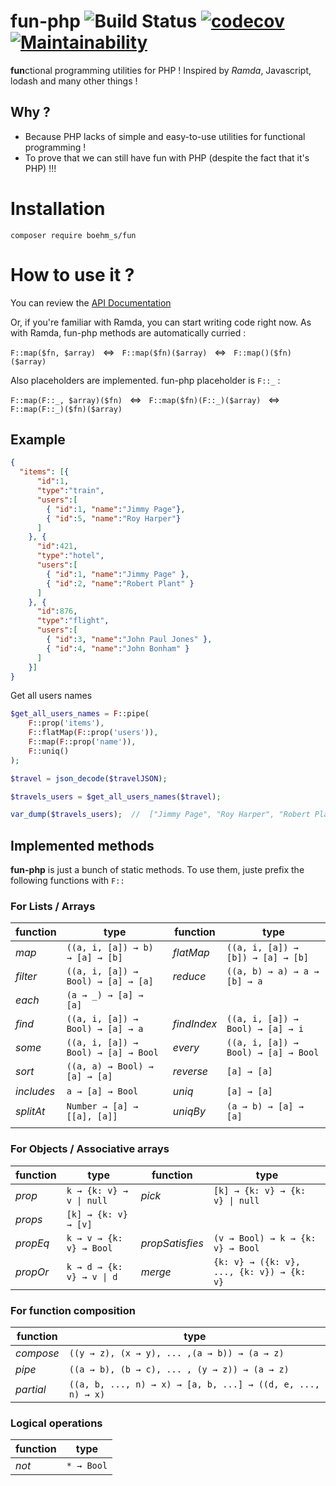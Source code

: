 # fun-php ![Build Status](https://travis-ci.com/boehm-s/fun-php.svg?branch=master) [![codecov](https://codecov.io/gh/boehm-s/fun-php/branch/master/graph/badge.svg?token=LIWXGDM2NN)](https://codecov.io/gh/boehm-s/fun-php) [![Maintainability](https://api.codeclimate.com/v1/badges/612d5dac269def2e0900/maintainability)](https://codeclimate.com/github/boehm-s/fun-php/maintainability)

**fun**ctional programming utilities for PHP ! Inspired by *Ramda*, Javascript, lodash and many other things !

## Why ? 

- Because PHP lacks of simple and easy-to-use utilities for functional programming !
- To prove that we can still have fun with PHP (despite the fact that it's PHP) !!!

# Installation 

```
composer require boehm_s/fun
```

# How to use it ?

You can review the [API Documentation](https://boehm-s.github.io/fun-php/)

Or, if you're familiar with Ramda, you can start writing code right now. As with Ramda, fun-php methods are automatically curried : 

`F::map($fn, $array)` &nbsp; ⇔  &nbsp; `F::map($fn)($array)` &nbsp; ⇔  &nbsp; `F::map()($fn)($array)`

Also placeholders are implemented. fun-php placeholder is `F::_` : 

`F::map(F::_, $array)($fn)` &nbsp; ⇔  &nbsp; `F::map($fn)(F::_)($array)` &nbsp; ⇔  &nbsp; `F::map(F::_)($fn)($array)`


## Example

```json
{
  "items": [{
      "id":1,
      "type":"train",
      "users":[
        { "id":1, "name":"Jimmy Page"},
        { "id":5, "name":"Roy Harper"}
      ]
    }, {
      "id":421,
      "type":"hotel",
      "users":[
        { "id":1, "name":"Jimmy Page" }, 
        { "id":2, "name":"Robert Plant" }
      ]
    }, {
      "id":876,
      "type":"flight",
      "users":[
        { "id":3, "name":"John Paul Jones" },
        { "id":4, "name":"John Bonham" }
      ]
    }]
}
```

Get all users names 

```php
$get_all_users_names = F::pipe(
    F::prop('items'),
    F::flatMap(F::prop('users')),
    F::map(F::prop('name')),
    F::uniq()
);

$travel = json_decode($travelJSON);

$travels_users = $get_all_users_names($travel);

var_dump($travels_users);  //  ["Jimmy Page", "Roy Harper", "Robert Plant", "John Paul Jones", "John Bonham"]
```


## Implemented methods

**fun-php** is just a bunch of static methods. To use them, juste prefix the following functions with `F::`

### For Lists / Arrays

| function   | type                                | function    | type                                |
|------------|-------------------------------------|-------------|-------------------------------------|
| *map*      | `((a, i, [a]) → b) → [a] → [b]`     | *flatMap*   | `((a, i, [a]) → [b]) → [a] → [b]`   |
| *filter*   | `((a, i, [a]) → Bool) → [a] → [a]`  | *reduce*    | `((a, b) → a) → a → [b] → a`        |
| *each*     | `(a → _) → [a] → [a]`               |             |                                     |
| *find*     | `((a, i, [a]) → Bool) → [a] → a`    | *findIndex* | `((a, i, [a]) → Bool) → [a] → i`    |
| *some*     | `((a, i, [a]) → Bool) → [a] → Bool` | *every*     | `((a, i, [a]) → Bool) → [a] → Bool` |
| *sort*     | `((a, a) → Bool) → [a] → [a]`       | *reverse*   | `[a] → [a]`                         |
| *includes* | `a → [a] → Bool`                    | *uniq*      | `[a] → [a]`                         |
| *splitAt*  | `Number → [a] → [[a], [a]]`         | *uniqBy*    | `(a → b) → [a] → [a]`               |
|            |                                     |             |                                     |

### For Objects / Associative arrays

| function | type                      | function        | type                                      |
|----------|---------------------------|-----------------|-------------------------------------------|
| *prop*   | `k → {k: v} → v \| null`  | *pick*          | `[k] → {k: v} → {k: v} \| null`           |
| *props*  | `[k] → {k: v} → [v]`      |                 |                                           |
| *propEq* | `k → v → {k: v} → Bool`   | *propSatisfies* | `(v → Bool) → k → {k: v} → Bool`          |
| *propOr* | `k → d → {k: v} → v \| d` | *merge*         | `{k: v} → ({k: v}, ..., {k: v}) → {k: v}` |

### For function composition

| function  | type                                                        |
| --------- | ----------------------------------------------------------- |
| *compose* | `((y → z), (x → y), ... ,(a → b)) → (a → z)`                |
| *pipe*    | `((a → b), (b → c), ... , (y → z)) → (a → z)`               |
| *partial* | `((a, b, ..., n) → x) → [a, b, ...] → ((d, e, ..., n) → x)` |

### Logical operations

| function  | type          |
| --------- | ------------- |
| *not*     | `* → Bool`    |
